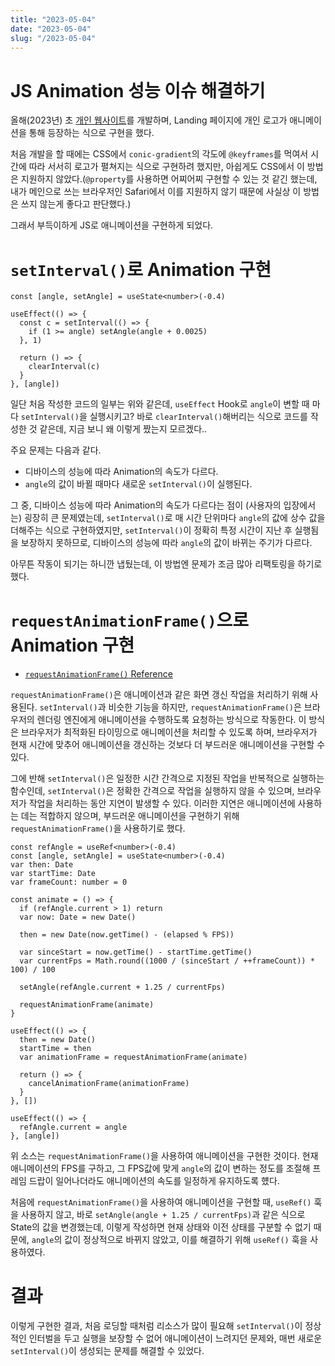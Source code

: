 ```yaml
---
title: "2023-05-04"
date: "2023-05-04"
slug: "/2023-05-04"
---
```


# JS Animation 성능 이슈 해결하기

올해(2023년) 초 [개인 웹사이트](sterd.dev)를 개발하며, Landing 페이지에 개인 로고가 애니메이션을 통해 등장하는 식으로 구현을 했다.

처음 개발을 할 때에는 CSS에서 `conic-gradient`의 각도에 `@keyframes`를 먹여서 시간에 따라 서서히 로고가 펼쳐지는 식으로 구현하려 했지만, 아쉽게도 CSS에서 이 방법은 지원하지 않았다.(`@property`를 사용하면 어찌어찌 구현할 수 있는 것 같긴 했는데, 내가 메인으로 쓰는 브라우저인 Safari에서 이를 지원하지 않기 때문에 사실상 이 방법은 쓰지 않는게 좋다고 판단했다.)

그래서 부득이하게 JS로 애니메이션을 구현하게 되었다.

# `setInterval()`로 Animation 구현

```tsx
const [angle, setAngle] = useState<number>(-0.4)

useEffect(() => {
  const c = setInterval(() => {
    if (1 >= angle) setAngle(angle + 0.0025)
  }, 1)

  return () => {
    clearInterval(c)
  }
}, [angle])
```

일단 처음 작성한 코드의 일부는 위와 같은데, `useEffect` Hook로 `angle`이 변할 때 마다 `setInterval()`을 실행시키고? 바로 `clearInterval()`해버리는 식으로 코드를 작성한 것 같은데, 지금 보니 왜 이렇게 짰는지 모르겠다..

주요 문제는 다음과 같다.

- 디바이스의 성능에 따라 Animation의 속도가 다르다.
- `angle`의 값이 바뀔 때마다 새로운 `setInterval()`이 실행된다.

그 중, 디바이스 성능에 따라 Animation의 속도가 다르다는 점이 (사용자의 입장에서는) 굉장히 큰 문제였는데, `setInterval()`로 매 시간 단위마다 `angle`의 값에 상수 값을 더해주는 식으로 구현하였지만, `setInterval()`이 정확히 특정 시간이 지난 후 실행됨을 보장하지 못하므로, 디바이스의 성능에 따라 `angle`의 값이 바뀌는 주기가 다르다.

아무튼 작동이 되기는 하니깐 냅뒀는데, 이 방법엔 문제가 조금 많아 리팩토링을 하기로 했다.

# `requestAnimationFrame()`으로 Animation 구현

- [`requestAnimationFrame()` Reference](https://developer.mozilla.org/en-US/docs/Web/API/window/requestAnimationFrame)

`requestAnimationFrame()`은 애니메이션과 같은 화면 갱신 작업을 처리하기 위해 사용된다. `setInterval()`과 비슷한 기능을 하지만, `requestAnimationFrame()`은 브라우저의 렌더링 엔진에게 애니메이션을 수행하도록 요청하는 방식으로 작동한다. 이 방식은 브라우저가 최적화된 타이밍으로 애니메이션을 처리할 수 있도록 하며, 브라우저가 현재 시간에 맞추어 애니메이션을 갱신하는 것보다 더 부드러운 애니메이션을 구현할 수 있다.

그에 반해 `setInterval()`은 일정한 시간 간격으로 지정된 작업을 반복적으로 실행하는 함수인데, `setInterval()`은 정확한 간격으로 작업을 실행하지 않을 수 있으며, 브라우저가 작업을 처리하는 동안 지연이 발생할 수 있다. 이러한 지연은 애니메이션에 사용하는 데는 적합하지 않으며, 부드러운 애니메이션을 구현하기 위해 `requestAnimationFrame()`을 사용하기로 했다.

```tsx
const refAngle = useRef<number>(-0.4)
const [angle, setAngle] = useState<number>(-0.4)
var then: Date
var startTime: Date
var frameCount: number = 0

const animate = () => {
  if (refAngle.current > 1) return
  var now: Date = new Date()

  then = new Date(now.getTime() - (elapsed % FPS))

  var sinceStart = now.getTime() - startTime.getTime()
  var currentFps = Math.round((1000 / (sinceStart / ++frameCount)) * 100) / 100

  setAngle(refAngle.current + 1.25 / currentFps)

  requestAnimationFrame(animate)
}

useEffect(() => {
  then = new Date()
  startTime = then
  var animationFrame = requestAnimationFrame(animate)

  return () => {
    cancelAnimationFrame(animationFrame)
  }
}, [])

useEffect(() => {
  refAngle.current = angle
}, [angle])
```

위 소스는 `requestAnimationFrame()`을 사용하여 애니메이션을 구현한 것이다.
현재 애니메이션의 FPS를 구하고, 그 FPS값에 맞게 `angle`의 값이 변하는 정도를 조절해 프레임 드랍이 일어나더라도 애니메이션의 속도를 일정하게 유지하도록 헀다.

처음에 `requestAnimationFrame()`을 사용하여 애니메이션을 구현할 때, `useRef()` 훅을 사용하지 않고, 바로 `setAngle(angle + 1.25 / currentFps)`과 같은 식으로 State의 값을 변경했는데, 이렇게 작성하면 현재 상태와 이전 상태를 구분할 수 없기 때문에, `angle`의 값이 정상적으로 바뀌지 않았고, 이를 해결하기 위해 `useRef()` 훅을 사용하였다.

# 결과

이렇게 구현한 결과, 처음 로딩할 때처럼 리소스가 많이 필요해 `setInterval()`이 정상적인 인터벌을 두고 실행을 보장할 수 없어 애니메이션이 느려지던 문제와, 매번 새로운 `setInterval()`이 생성되는 문제를 해결할 수 있었다.
